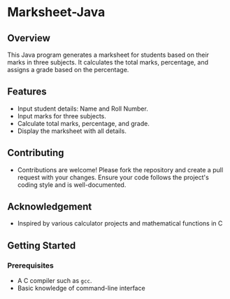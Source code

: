 # Marksheet-Java

## Overview
This Java program generates a marksheet for students based on their marks in three subjects. It calculates the total marks, percentage, and assigns a grade based on the percentage.

## Features
 - Input student details: Name and Roll Number.
 - Input marks for three subjects.
 - Calculate total marks, percentage, and grade.
 - Display the marksheet with all details.

## Contributing
  - Contributions are welcome! Please fork the repository and create a pull request with your 
    changes. Ensure your code follows the project's coding style and is well-documented.

## Acknowledgement
   - Inspired by various calculator projects and mathematical functions in C
 
## Getting Started
 
 ### Prerequisites
   - A C compiler such as `gcc`.
   - Basic knowledge of command-line interface
